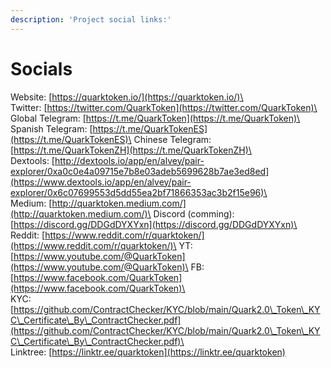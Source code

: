 ```yaml
---
description: 'Project social links:'
---
```


# Socials

Website: [https://quarktoken.io/](https://quarktoken.io/)\
\
Twitter: [https://twitter.com/QuarkToken](https://twitter.com/QuarkToken)\
Global Telegram: [https://t.me/QuarkToken](https://t.me/QuarkToken)\
Spanish Telegram: [https://t.me/QuarkTokenES](https://t.me/QuarkTokenES)\
Chinese Telegram: [https://t.me/QuarkTokenZH](https://t.me/QuarkTokenZH)\
\
Dextools: [http://dextools.io/app/en/alvey/pair-explorer/0xa0c0e4a09715e7b8e03adeb5699628b7ae3ed8ed](https://www.dextools.io/app/en/alvey/pair-explorer/0x6c07699553d5dd55ea2bf71866353ac3b2f15e96)\
\
Medium: [http://quarktoken.medium.com/](http://quarktoken.medium.com/)\
Discord (comming): [https://discord.gg/DDGdDYXYxn](https://discord.gg/DDGdDYXYxn)\
Reddit: [https://www.reddit.com/r/quarktoken/](https://www.reddit.com/r/quarktoken/)\
YT: [https://www.youtube.com/@QuarkToken](https://www.youtube.com/@QuarkToken)\
FB: [https://www.facebook.com/QuarkToken](https://www.facebook.com/QuarkToken)\
\
KYC: [https://github.com/ContractChecker/KYC/blob/main/Quark2.0\_Token\_KYC\_Certificate\_By\_ContractChecker.pdf](https://github.com/ContractChecker/KYC/blob/main/Quark2.0\_Token\_KYC\_Certificate\_By\_ContractChecker.pdf)\
\
Linktree: [https://linktr.ee/quarktoken](https://linktr.ee/quarktoken)

